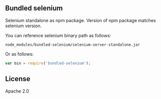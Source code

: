 ## Bundled selenium

Selenium standalone as npm package. Version of npm package matches selenium version.

You can reference selenium binary path as follows:

```
node_modules/bundled-selenium/selenium-server-standalone.jar
```

Or as follows:

```js
var bin = require('bundled-selenium');
```

## License

Apache 2.0
